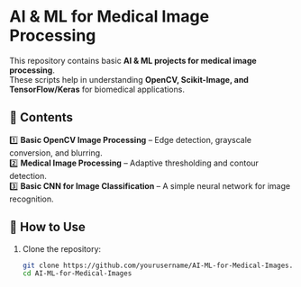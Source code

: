 # AI & ML for Medical Image Processing  

This repository contains basic **AI & ML projects for medical image processing**.  
These scripts help in understanding **OpenCV, Scikit-Image, and TensorFlow/Keras** for biomedical applications.  

## 📌 Contents  
1️⃣ **Basic OpenCV Image Processing** – Edge detection, grayscale conversion, and blurring.  
2️⃣ **Medical Image Processing** – Adaptive thresholding and contour detection.  
3️⃣ **Basic CNN for Image Classification** – A simple neural network for image recognition.  

## 🚀 How to Use  
1. Clone the repository:  
   ```bash
   git clone https://github.com/yourusername/AI-ML-for-Medical-Images.git
   cd AI-ML-for-Medical-Images

